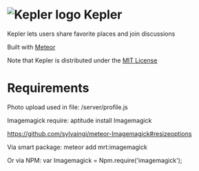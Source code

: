 ![Kepler logo](public/images/keplerjs-200.png)
Kepler
======

Kepler lets users share favorite places and join discussions

Built with [Meteor](http://meteor.com)

Note that Kepler is distributed under the [MIT License](http://opensource.org/licenses/MIT)


#  Requirements 

Photo upload used in file: /server/profile.js

Imagemagick require: aptitude install Imagemagick

https://github.com/sylvaingi/meteor-Imagemagick#resizeoptions

Via smart package:
meteor add mrt:imagemagick

Or via NPM:
var Imagemagick = Npm.require('imagemagick');
